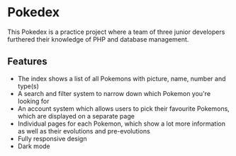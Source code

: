# Pokedex
This Pokedex is a practice project where a team of three junior developers furthered their knowledge of PHP and database management. 

## Features
- The index shows a list of all Pokemons with picture, name, number and type(s)
- A search and filter system to narrow down which Pokemon you're looking for
- An account system which allows users to pick their favourite Pokemons, which are displayed on a separate page
- Individual pages for each Pokemon, which show a lot more information as well as their evolutions and pre-evolutions
- Fully responsive design
- Dark mode
